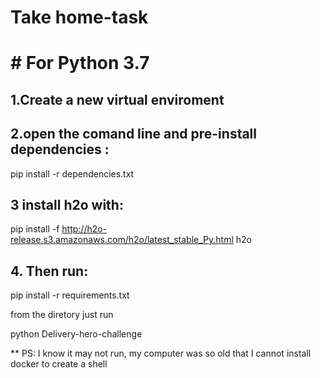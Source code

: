 # Take home-task


# # For Python 3.7  

## 1.Create a new virtual enviroment 

## 2.open the comand line and pre-install dependencies : 

pip install -r dependencies.txt

## 3 install h2o with: 

pip install -f http://h2o-release.s3.amazonaws.com/h2o/latest_stable_Py.html h2o

## 4. Then run: 

pip install -r requirements.txt 

from the diretory just run 

python Delivery-hero-challenge 

** PS: I know it may not run, my computer was so old that I cannot install docker to create a shell 

